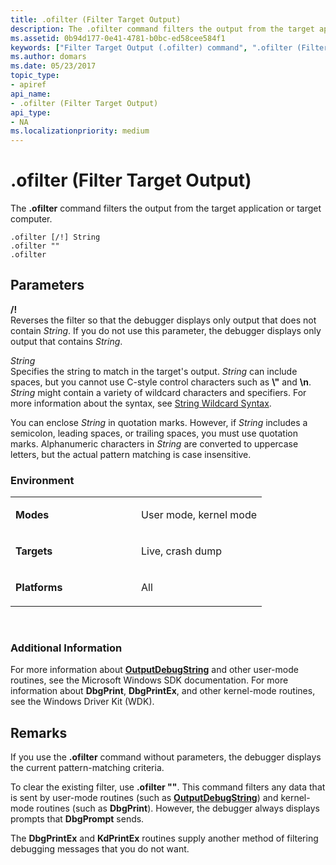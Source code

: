 ```yaml
---
title: .ofilter (Filter Target Output)
description: The .ofilter command filters the output from the target application or target computer.
ms.assetid: 0b94d177-0e41-4781-b0bc-ed58cee584f1
keywords: ["Filter Target Output (.ofilter) command", ".ofilter (Filter Target Output) Windows Debugging"]
ms.author: domars
ms.date: 05/23/2017
topic_type:
- apiref
api_name:
- .ofilter (Filter Target Output)
api_type:
- NA
ms.localizationpriority: medium
---
```


# .ofilter (Filter Target Output)


The **.ofilter** command filters the output from the target application or target computer.

```
.ofilter [/!] String 
.ofilter "" 
.ofilter 
```

## <span id="ddk_meta_filter_target_output_dbg"></span><span id="DDK_META_FILTER_TARGET_OUTPUT_DBG"></span>Parameters


<span id="_______________"></span> **/!**   
Reverses the filter so that the debugger displays only output that does not contain *String*. If you do not use this parameter, the debugger displays only output that contains *String*.

<span id="_______String______"></span><span id="_______string______"></span><span id="_______STRING______"></span> *String*   
Specifies the string to match in the target's output. *String* can include spaces, but you cannot use C-style control characters such as **\\"** and **\\n**. *String* might contain a variety of wildcard characters and specifiers. For more information about the syntax, see [String Wildcard Syntax](string-wildcard-syntax.md).

You can enclose *String* in quotation marks. However, if *String* includes a semicolon, leading spaces, or trailing spaces, you must use quotation marks. Alphanumeric characters in *String* are converted to uppercase letters, but the actual pattern matching is case insensitive.

### <span id="Environment"></span><span id="environment"></span><span id="ENVIRONMENT"></span>Environment

<table>
<colgroup>
<col width="50%" />
<col width="50%" />
</colgroup>
<tbody>
<tr class="odd">
<td align="left"><p><strong>Modes</strong></p></td>
<td align="left"><p>User mode, kernel mode</p></td>
</tr>
<tr class="even">
<td align="left"><p><strong>Targets</strong></p></td>
<td align="left"><p>Live, crash dump</p></td>
</tr>
<tr class="odd">
<td align="left"><p><strong>Platforms</strong></p></td>
<td align="left"><p>All</p></td>
</tr>
</tbody>
</table>

 

### <span id="Additional_Information"></span><span id="additional_information"></span><span id="ADDITIONAL_INFORMATION"></span>Additional Information

For more information about [**OutputDebugString**](https://msdn.microsoft.com/library/windows/desktop/aa363362) and other user-mode routines, see the Microsoft Windows SDK documentation. For more information about **DbgPrint**, **DbgPrintEx**, and other kernel-mode routines, see the Windows Driver Kit (WDK).

Remarks
-------

If you use the **.ofilter** command without parameters, the debugger displays the current pattern-matching criteria.

To clear the existing filter, use **.ofilter ""**. This command filters any data that is sent by user-mode routines (such as [**OutputDebugString**](https://msdn.microsoft.com/library/windows/desktop/aa363362)) and kernel-mode routines (such as **DbgPrint**). However, the debugger always displays prompts that **DbgPrompt** sends.

The **DbgPrintEx** and **KdPrintEx** routines supply another method of filtering debugging messages that you do not want.

 

 





